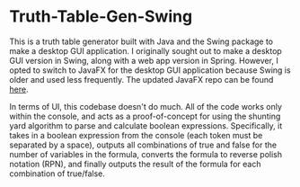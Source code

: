 # Truth-Table-Gen-Swing
This is a truth table generator built with Java and the Swing package to make a desktop GUI application.  I originally sought out to make a desktop GUI version in Swing, along with a web app version in Spring.  However, I opted to switch to JavaFX for the desktop GUI application because Swing is older and used less frequently.  The updated JavaFX repo can be found [here](https://github.com/lstach/Truth-Table-Generator-JavaFX).

In terms of UI, this codebase doesn't do much.  All of the code works only within the console, and acts as a proof-of-concept for using the shunting yard algorithm to parse and calculate boolean expressions.  Specifically, it takes in a boolean expression from the console (each token must be separated by a space), outputs all combinations of true and false for the number of variables in the formula, converts the formula to reverse polish notation (RPN), and finally outputs the result of the formula for each combination of true/false.

